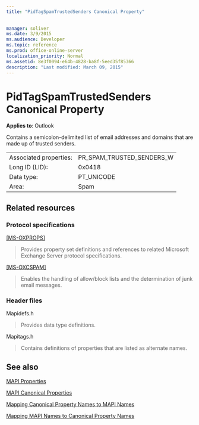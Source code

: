 ```yaml
---
title: "PidTagSpamTrustedSenders Canonical Property"
 
 
manager: soliver
ms.date: 3/9/2015
ms.audience: Developer
ms.topic: reference
ms.prod: office-online-server
localization_priority: Normal
ms.assetid: 8e3f0094-e64b-4828-ba8f-5eed35f85366
description: "Last modified: March 09, 2015"
---
```


# PidTagSpamTrustedSenders Canonical Property

  
  
**Applies to**: Outlook 
  
Contains a semicolon-delimited list of email addresses and domains that are made up of trusted senders.
  
|||
|:-----|:-----|
|Associated properties:  <br/> |PR_SPAM_TRUSTED_SENDERS_W  <br/> |
|Long ID (LID):  <br/> |0x0418  <br/> |
|Data type:  <br/> |PT_UNICODE  <br/> |
|Area:  <br/> |Spam  <br/> |
   
## Related resources

### Protocol specifications

[[MS-OXPROPS]](http://msdn.microsoft.com/library/f6ab1613-aefe-447d-a49c-18217230b148%28Office.15%29.aspx)
  
> Provides property set definitions and references to related Microsoft Exchange Server protocol specifications.
    
[[MS-OXCSPAM]](http://msdn.microsoft.com/library/522f8587-4aed-4cd6-831b-40bd87862189%28Office.15%29.aspx)
  
> Enables the handling of allow/block lists and the determination of junk email messages.
    
### Header files

Mapidefs.h
  
> Provides data type definitions.
    
Mapitags.h
  
> Contains definitions of properties that are listed as alternate names.
    
## See also



[MAPI Properties](mapi-properties.md)
  
[MAPI Canonical Properties](mapi-canonical-properties.md)
  
[Mapping Canonical Property Names to MAPI Names](mapping-canonical-property-names-to-mapi-names.md)
  
[Mapping MAPI Names to Canonical Property Names](mapping-mapi-names-to-canonical-property-names.md)

